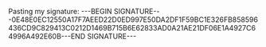 Pasting my signature:
---BEGIN SIGNATURE---0E48E0EC12550A17F7AEED22D0ED997E50DA2DF1F59BC1E326FB858596436CD9C829413C0212D1469B715B6E62833AD0A21AE21DF06E1A4927C64996A492E60B---END SIGNATURE---
